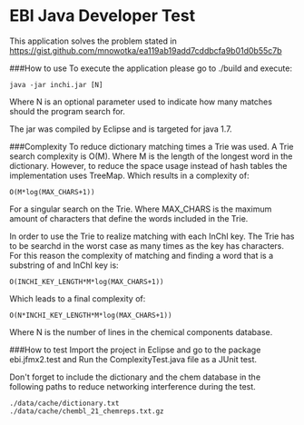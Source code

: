# EBI Java Developer Test
This application solves the problem stated in https://gist.github.com/mnowotka/ea119ab19add7cddbcfa9b01d0b55c7b 

###How to use
To execute the application please go to ./build and execute:

    java -jar inchi.jar [N]

Where N is an optional parameter used to indicate how many matches should the program search for.

The jar was compiled by Eclipse and is targeted for java 1.7.

###Complexity
To reduce dictionary matching times a Trie was used. A Trie search complexity is O(M). Where M is the length of the longest word in the dictionary. However, to reduce the space usage instead of hash tables the implementation uses TreeMap. Which results in a complexity of:

    O(M*log(MAX_CHARS+1))

For a singular search on the Trie. Where MAX_CHARS is the maximum amount of characters that define the words included in the Trie.

In order to use the Trie to realize matching with each InChI key. The Trie has to be searchd in the worst case as many times as the key has characters. For this reason the complexity of matching and finding a word that is a substring of and InChI key is:

    O(INCHI_KEY_LENGTH*M*log(MAX_CHARS+1))

Which leads to a final complexity of:

    O(N*INCHI_KEY_LENGTH*M*log(MAX_CHARS+1))

Where N is the number of lines in the chemical components database.

###How to test
Import the project in Eclipse and go to the package ebi.jfmx2.test and Run the ComplexityTest.java file as a JUnit test.

Don't forget to include the dictionary and the chem database in the following paths to reduce networking interference during the test.

    ./data/cache/dictionary.txt
    ./data/cache/chembl_21_chemreps.txt.gz
